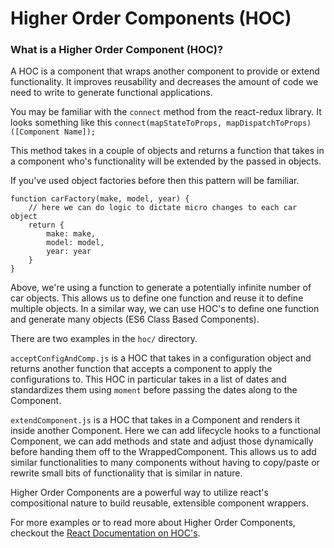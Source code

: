 # Higher Order Components (HOC)

### What is a Higher Order Component (HOC)?

A HOC is a component that wraps another component to provide or extend functionality. It improves reusability and decreases the amount of code we need to write to generate functional applications.

You may be familiar with the `connect` method from the react-redux library. It looks something like this
`connect(mapStateToProps, mapDispatchToProps)([Component Name]);`

This method takes in a couple of objects and returns a function that takes in a component who's functionality will be extended by the passed in objects.

If you've used object factories before then this pattern will be familiar.

```
function carFactory(make, model, year) {
    // here we can do logic to dictate micro changes to each car object
    return {
        make: make,
        model: model,
        year: year
    }
}
```

Above, we're using a function to generate a potentially infinite number of car objects. This allows us to define one function and reuse it to define multiple objects. In a similar way, we can use HOC's to define one function and generate many objects (ES6 Class Based Components).

There are two examples in the `hoc/` directory.

`acceptConfigAndComp.js` is a HOC that takes in a configuration object and returns another function that accepts a component to apply the configurations to. This HOC in particular takes in a list of dates and standardizes them using `moment` before passing the dates along to the Component.

`extendComponent.js` is a HOC that takes in a Component and renders it inside another Component. Here we can add lifecycle hooks to a functional Component, we can add methods and state and adjust those dynamically before handing them off to the WrappedComponent. This allows us to add similar functionalities to many components without having to copy/paste or rewrite small bits of functionality that is similar in nature.

Higher Order Components are a powerful way to utilize react's compositional nature to build reusable, extensible component wrappers.

For more examples or to read more about Higher Order Components, checkout the <a href="https://reactjs.org/docs/higher-order-components.html">React Documentation on HOC's</a>.
